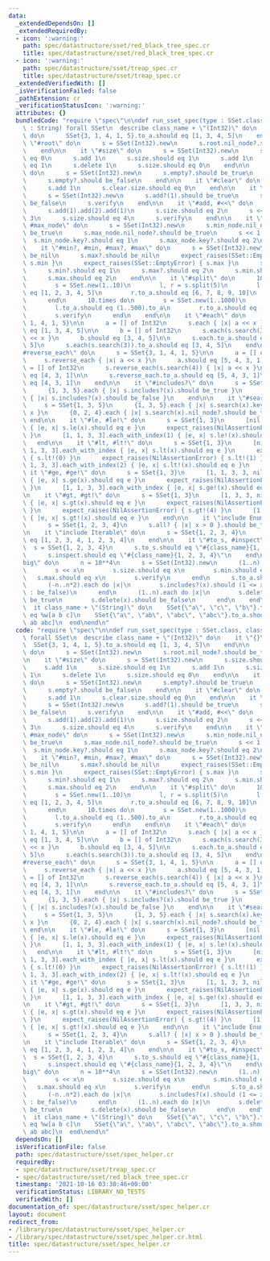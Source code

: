 ```yaml
---
data:
  _extendedDependsOn: []
  _extendedRequiredBy:
  - icon: ':warning:'
    path: spec/datastructure/sset/red_black_tree_spec.cr
    title: spec/datastructure/sset/red_black_tree_spec.cr
  - icon: ':warning:'
    path: spec/datastructure/sset/treap_spec.cr
    title: spec/datastructure/sset/treap_spec.cr
  _extendedVerifiedWith: []
  _isVerificationFailed: false
  _pathExtension: cr
  _verificationStatusIcon: ':warning:'
  attributes: {}
  bundledCode: "require \"spec\"\n\ndef run_sset_spec(type : SSet.class, class_name\
    \ : String) forall SSet\n  describe class_name + \"(Int32)\" do\n    it \"{}\"\
    \ do\n      SSet{3, 1, 4, 1, 5}.to_a.should eq [1, 3, 4, 5]\n    end\n\n    it\
    \ \"#root\" do\n      s = SSet(Int32).new\n      s.root.nil_node?.should be_true\n\
    \    end\n\n    it \"#size\" do\n      s = SSet(Int32).new\n      s.size.should\
    \ eq 0\n      s.add 1\n      s.size.should eq 1\n      s.add 1\n      s.size.should\
    \ eq 1\n      s.delete 1\n      s.size.should eq 0\n    end\n\n    it \"#empty?\"\
    \ do\n      s = SSet(Int32).new\n      s.empty?.should be_true\n      s.add 1\n\
    \      s.empty?.should be_false\n    end\n\n    it \"#clear\" do\n      s = SSet(Int32).new\n\
    \      s.add 1\n      s.clear.size.should eq 0\n    end\n\n    it \"#add?\" do\n\
    \      s = SSet(Int32).new\n      s.add?(1).should be_true\n      s.add?(1).should\
    \ be_false\n      s.verify\n    end\n\n    it \"#add, #<<\" do\n      s = SSet(Int32).new\n\
    \      s.add(1).add(2).add(1)\n      s.size.should eq 2\n      s << 3 << 4 <<\
    \ 3\n      s.size.should eq 4\n      s.verify\n    end\n\n    it \"#min_node,\
    \ #max_node\" do\n      s = SSet(Int32).new\n      s.min_node.nil_node?.should\
    \ be_true\n      s.max_node.nil_node?.should be_true\n      s << 1 << 2\n    \
    \  s.min_node.key?.should eq 1\n      s.max_node.key?.should eq 2\n    end\n\n\
    \    it \"#min?, #min, #max?, #max\" do\n      s = SSet(Int32).new\n      s.min?.should\
    \ be_nil\n      s.max?.should be_nil\n      expect_raises(SSet::EmptyError) {\
    \ s.min }\n      expect_raises(SSet::EmptyError) { s.max }\n      s << 1 << 2\n\
    \      s.min?.should eq 1\n      s.max?.should eq 2\n      s.min.should eq 1\n\
    \      s.max.should eq 2\n    end\n\n    it \"#split\" do\n      1000.times do\n\
    \        s = SSet.new(1..10)\n        l, r = s.split(5)\n        l.to_a.should\
    \ eq [1, 2, 3, 4, 5]\n        r.to_a.should eq [6, 7, 8, 9, 10]\n        s.verify\n\
    \      end\n      10.times do\n        s = SSet.new(1..1000)\n        l, r = s.split(500)\n\
    \        l.to_a.should eq (1..500).to_a\n        r.to_a.should eq (501..1000).to_a\n\
    \        s.verify\n      end\n    end\n\n    it \"#each\" do\n      s = SSet{3,\
    \ 1, 4, 1, 5}\n\n      a = [] of Int32\n      s.each { |x| a << x }\n      a.should\
    \ eq [1, 3, 4, 5]\n\n      b = [] of Int32\n      s.each(s.search(3)) { |x| b\
    \ << x }\n      b.should eq [3, 4, 5]\n\n      s.each.to_a.should eq [1, 3, 4,\
    \ 5]\n      s.each(s.search(3)).to_a.should eq [3, 4, 5]\n    end\n\n    it \"\
    #reverse_each\" do\n      s = SSet{3, 1, 4, 1, 5}\n\n      a = [] of Int32\n \
    \     s.reverse_each { |x| a << x }\n      a.should eq [5, 4, 3, 1]\n\n      a\
    \ = [] of Int32\n      s.reverse_each(s.search(4)) { |x| a << x }\n      a.should\
    \ eq [4, 3, 1]\n\n      s.reverse_each.to_a.should eq [5, 4, 3, 1]\n      s.reverse_each(s.search(4)).to_a.should\
    \ eq [4, 3, 1]\n    end\n\n    it \"#includes?\" do\n      s = SSet{1, 3, 5}\n\
    \      {1, 3, 5}.each { |x| s.includes?(x).should be_true }\n      {0, 2, 4}.each\
    \ { |x| s.includes?(x).should be_false }\n    end\n\n    it \"#search\" do\n \
    \     s = SSet{1, 3, 5}\n      {1, 3, 5}.each { |x| s.search(x).key?.should eq\
    \ x }\n      {0, 2, 4}.each { |x| s.search(x).nil_node?.should be_true }\n   \
    \ end\n\n    it \"#le, #le!\" do\n      s = SSet{1, 3}\n      [nil, 1, 1, 3, 3].each_with_index\
    \ { |e, x| s.le(x).should eq e }\n      expect_raises(NilAssertionError) { s.le!(0)\
    \ }\n      [1, 1, 3, 3].each_with_index(1) { |e, x| s.le!(x).should eq e }\n \
    \   end\n\n    it \"#lt, #lt!\" do\n      s = SSet{1, 3}\n      [nil, nil, 1,\
    \ 1, 3, 3].each_with_index { |e, x| s.lt(x).should eq e }\n      expect_raises(NilAssertionError)\
    \ { s.lt!(0) }\n      expect_raises(NilAssertionError) { s.lt!(1) }\n      [1,\
    \ 1, 3, 3].each_with_index(2) { |e, x| s.lt!(x).should eq e }\n    end\n\n   \
    \ it \"#ge, #ge!\" do\n      s = SSet{1, 3}\n      [1, 1, 3, 3, nil].each_with_index\
    \ { |e, x| s.ge(x).should eq e }\n      expect_raises(NilAssertionError) { s.ge!(4)\
    \ }\n      [1, 1, 3, 3].each_with_index { |e, x| s.ge!(x).should eq e }\n    end\n\
    \n    it \"#gt, #gt!\" do\n      s = SSet{1, 3}\n      [1, 3, 3, nil, nil].each_with_index\
    \ { |e, x| s.gt(x).should eq e }\n      expect_raises(NilAssertionError) { s.gt!(3)\
    \ }\n      expect_raises(NilAssertionError) { s.gt!(4) }\n      [1, 3, 3].each_with_index\
    \ { |e, x| s.gt!(x).should eq e }\n    end\n\n    it \"include Enumerable\" do\n\
    \      s = SSet{1, 2, 3, 4}\n      s.all? { |x| x > 0 }.should be_true\n    end\n\
    \n    it \"include Iterable\" do\n      s = SSet{1, 2, 3, 4}\n      s.cycle(2).to_a.should\
    \ eq [1, 2, 3, 4, 1, 2, 3, 4]\n    end\n\n    it \"#to_s, #inspect\" do\n    \
    \  s = SSet{1, 2, 3, 4}\n      s.to_s.should eq \"#{class_name}{1, 2, 3, 4}\"\n\
    \      s.inspect.should eq \"#{class_name}{1, 2, 3, 4}\"\n    end\n\n    it \"\
    big\" do\n      n = 10**4\n      s = SSet(Int32).new\n      (1..n).each do |x|\n\
    \        s << x\n        s.size.should eq x\n        s.min.should eq 1\n     \
    \   s.max.should eq x\n        s.verify\n      end\n      s.to_a.should eq (1..n).to_a\n\
    \      (-n..n*2).each do |x|\n        s.includes?(x).should (1 <= x <= n ? be_true\
    \ : be_false)\n      end\n      (1..n).each do |x|\n        s.delete(x).should\
    \ be_true\n        s.delete(x).should be_false\n      end\n    end\n  end\n\n\
    \  it class_name + \"(String)\" do\n    SSet{\"a\", \"c\", \"b\"}.to_a.should\
    \ eq %w[a b c]\n    SSet{\"a\", \"ab\", \"abc\", \"abc\"}.to_a.should eq %w[a\
    \ ab abc]\n  end\nend\n"
  code: "require \"spec\"\n\ndef run_sset_spec(type : SSet.class, class_name : String)\
    \ forall SSet\n  describe class_name + \"(Int32)\" do\n    it \"{}\" do\n    \
    \  SSet{3, 1, 4, 1, 5}.to_a.should eq [1, 3, 4, 5]\n    end\n\n    it \"#root\"\
    \ do\n      s = SSet(Int32).new\n      s.root.nil_node?.should be_true\n    end\n\
    \n    it \"#size\" do\n      s = SSet(Int32).new\n      s.size.should eq 0\n \
    \     s.add 1\n      s.size.should eq 1\n      s.add 1\n      s.size.should eq\
    \ 1\n      s.delete 1\n      s.size.should eq 0\n    end\n\n    it \"#empty?\"\
    \ do\n      s = SSet(Int32).new\n      s.empty?.should be_true\n      s.add 1\n\
    \      s.empty?.should be_false\n    end\n\n    it \"#clear\" do\n      s = SSet(Int32).new\n\
    \      s.add 1\n      s.clear.size.should eq 0\n    end\n\n    it \"#add?\" do\n\
    \      s = SSet(Int32).new\n      s.add?(1).should be_true\n      s.add?(1).should\
    \ be_false\n      s.verify\n    end\n\n    it \"#add, #<<\" do\n      s = SSet(Int32).new\n\
    \      s.add(1).add(2).add(1)\n      s.size.should eq 2\n      s << 3 << 4 <<\
    \ 3\n      s.size.should eq 4\n      s.verify\n    end\n\n    it \"#min_node,\
    \ #max_node\" do\n      s = SSet(Int32).new\n      s.min_node.nil_node?.should\
    \ be_true\n      s.max_node.nil_node?.should be_true\n      s << 1 << 2\n    \
    \  s.min_node.key?.should eq 1\n      s.max_node.key?.should eq 2\n    end\n\n\
    \    it \"#min?, #min, #max?, #max\" do\n      s = SSet(Int32).new\n      s.min?.should\
    \ be_nil\n      s.max?.should be_nil\n      expect_raises(SSet::EmptyError) {\
    \ s.min }\n      expect_raises(SSet::EmptyError) { s.max }\n      s << 1 << 2\n\
    \      s.min?.should eq 1\n      s.max?.should eq 2\n      s.min.should eq 1\n\
    \      s.max.should eq 2\n    end\n\n    it \"#split\" do\n      1000.times do\n\
    \        s = SSet.new(1..10)\n        l, r = s.split(5)\n        l.to_a.should\
    \ eq [1, 2, 3, 4, 5]\n        r.to_a.should eq [6, 7, 8, 9, 10]\n        s.verify\n\
    \      end\n      10.times do\n        s = SSet.new(1..1000)\n        l, r = s.split(500)\n\
    \        l.to_a.should eq (1..500).to_a\n        r.to_a.should eq (501..1000).to_a\n\
    \        s.verify\n      end\n    end\n\n    it \"#each\" do\n      s = SSet{3,\
    \ 1, 4, 1, 5}\n\n      a = [] of Int32\n      s.each { |x| a << x }\n      a.should\
    \ eq [1, 3, 4, 5]\n\n      b = [] of Int32\n      s.each(s.search(3)) { |x| b\
    \ << x }\n      b.should eq [3, 4, 5]\n\n      s.each.to_a.should eq [1, 3, 4,\
    \ 5]\n      s.each(s.search(3)).to_a.should eq [3, 4, 5]\n    end\n\n    it \"\
    #reverse_each\" do\n      s = SSet{3, 1, 4, 1, 5}\n\n      a = [] of Int32\n \
    \     s.reverse_each { |x| a << x }\n      a.should eq [5, 4, 3, 1]\n\n      a\
    \ = [] of Int32\n      s.reverse_each(s.search(4)) { |x| a << x }\n      a.should\
    \ eq [4, 3, 1]\n\n      s.reverse_each.to_a.should eq [5, 4, 3, 1]\n      s.reverse_each(s.search(4)).to_a.should\
    \ eq [4, 3, 1]\n    end\n\n    it \"#includes?\" do\n      s = SSet{1, 3, 5}\n\
    \      {1, 3, 5}.each { |x| s.includes?(x).should be_true }\n      {0, 2, 4}.each\
    \ { |x| s.includes?(x).should be_false }\n    end\n\n    it \"#search\" do\n \
    \     s = SSet{1, 3, 5}\n      {1, 3, 5}.each { |x| s.search(x).key?.should eq\
    \ x }\n      {0, 2, 4}.each { |x| s.search(x).nil_node?.should be_true }\n   \
    \ end\n\n    it \"#le, #le!\" do\n      s = SSet{1, 3}\n      [nil, 1, 1, 3, 3].each_with_index\
    \ { |e, x| s.le(x).should eq e }\n      expect_raises(NilAssertionError) { s.le!(0)\
    \ }\n      [1, 1, 3, 3].each_with_index(1) { |e, x| s.le!(x).should eq e }\n \
    \   end\n\n    it \"#lt, #lt!\" do\n      s = SSet{1, 3}\n      [nil, nil, 1,\
    \ 1, 3, 3].each_with_index { |e, x| s.lt(x).should eq e }\n      expect_raises(NilAssertionError)\
    \ { s.lt!(0) }\n      expect_raises(NilAssertionError) { s.lt!(1) }\n      [1,\
    \ 1, 3, 3].each_with_index(2) { |e, x| s.lt!(x).should eq e }\n    end\n\n   \
    \ it \"#ge, #ge!\" do\n      s = SSet{1, 3}\n      [1, 1, 3, 3, nil].each_with_index\
    \ { |e, x| s.ge(x).should eq e }\n      expect_raises(NilAssertionError) { s.ge!(4)\
    \ }\n      [1, 1, 3, 3].each_with_index { |e, x| s.ge!(x).should eq e }\n    end\n\
    \n    it \"#gt, #gt!\" do\n      s = SSet{1, 3}\n      [1, 3, 3, nil, nil].each_with_index\
    \ { |e, x| s.gt(x).should eq e }\n      expect_raises(NilAssertionError) { s.gt!(3)\
    \ }\n      expect_raises(NilAssertionError) { s.gt!(4) }\n      [1, 3, 3].each_with_index\
    \ { |e, x| s.gt!(x).should eq e }\n    end\n\n    it \"include Enumerable\" do\n\
    \      s = SSet{1, 2, 3, 4}\n      s.all? { |x| x > 0 }.should be_true\n    end\n\
    \n    it \"include Iterable\" do\n      s = SSet{1, 2, 3, 4}\n      s.cycle(2).to_a.should\
    \ eq [1, 2, 3, 4, 1, 2, 3, 4]\n    end\n\n    it \"#to_s, #inspect\" do\n    \
    \  s = SSet{1, 2, 3, 4}\n      s.to_s.should eq \"#{class_name}{1, 2, 3, 4}\"\n\
    \      s.inspect.should eq \"#{class_name}{1, 2, 3, 4}\"\n    end\n\n    it \"\
    big\" do\n      n = 10**4\n      s = SSet(Int32).new\n      (1..n).each do |x|\n\
    \        s << x\n        s.size.should eq x\n        s.min.should eq 1\n     \
    \   s.max.should eq x\n        s.verify\n      end\n      s.to_a.should eq (1..n).to_a\n\
    \      (-n..n*2).each do |x|\n        s.includes?(x).should (1 <= x <= n ? be_true\
    \ : be_false)\n      end\n      (1..n).each do |x|\n        s.delete(x).should\
    \ be_true\n        s.delete(x).should be_false\n      end\n    end\n  end\n\n\
    \  it class_name + \"(String)\" do\n    SSet{\"a\", \"c\", \"b\"}.to_a.should\
    \ eq %w[a b c]\n    SSet{\"a\", \"ab\", \"abc\", \"abc\"}.to_a.should eq %w[a\
    \ ab abc]\n  end\nend\n"
  dependsOn: []
  isVerificationFile: false
  path: spec/datastructure/sset/spec_helper.cr
  requiredBy:
  - spec/datastructure/sset/treap_spec.cr
  - spec/datastructure/sset/red_black_tree_spec.cr
  timestamp: '2021-10-16 03:30:46+00:00'
  verificationStatus: LIBRARY_NO_TESTS
  verifiedWith: []
documentation_of: spec/datastructure/sset/spec_helper.cr
layout: document
redirect_from:
- /library/spec/datastructure/sset/spec_helper.cr
- /library/spec/datastructure/sset/spec_helper.cr.html
title: spec/datastructure/sset/spec_helper.cr
---
```

